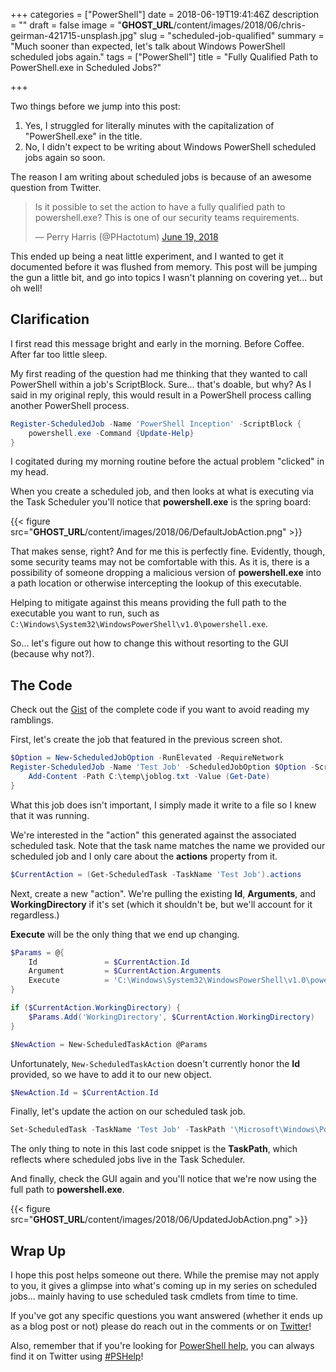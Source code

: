 +++
categories = ["PowerShell"]
date = 2018-06-19T19:41:46Z
description = ""
draft = false
image = "__GHOST_URL__/content/images/2018/06/chris-geirman-421715-unsplash.jpg"
slug = "scheduled-job-qualified"
summary = "Much sooner than expected, let's talk about Windows PowerShell scheduled jobs again."
tags = ["PowerShell"]
title = "Fully Qualified Path to PowerShell.exe in Scheduled Jobs?"

+++


Two things before we jump into this post:

1. Yes, I struggled for literally minutes with the capitalization of "PowerShell.exe" in the title.
2. No, I didn't expect to be writing about Windows PowerShell scheduled jobs again so soon.

The reason I am writing about scheduled jobs is because of an awesome question from Twitter.

<blockquote class="twitter-tweet"><p lang="en" dir="ltr">Is it possible to set the action to have a fully qualified path to powershell.exe? This is one of our security teams requirements.</p>&mdash; Perry Harris (@PHactotum) <a href="https://twitter.com/PHactotum/status/1009128070161289216?ref_src=twsrc%5Etfw">June 19, 2018</a></blockquote>
<script async src="https://platform.twitter.com/widgets.js" charset="utf-8"></script>

This ended up being a neat little experiment, and I wanted to get it documented before it was flushed from memory. This post will be jumping the gun a little bit, and go into topics I wasn't planning on covering yet... but oh well!

## **Clarification**

I first read this message bright and early in the morning. Before Coffee. After far too little sleep.

My first reading of the question had me thinking that they wanted to call PowerShell within a job's ScriptBlock. Sure... that's doable, but why? As I said in my original reply, this would result in a PowerShell process calling another PowerShell process.

```powershell
Register-ScheduledJob -Name 'PowerShell Inception' -ScriptBlock {
    powershell.exe -Command {Update-Help}
}

```

I cogitated during my morning routine before the actual problem "clicked" in my head.

When you create a scheduled job, and then looks at what is executing via the Task Scheduler you'll notice that **powershell.exe** is the spring board:

{{< figure src="__GHOST_URL__/content/images/2018/06/DefaultJobAction.png" >}}

That makes sense, right? And for me this is perfectly fine. Evidently, though, some security teams may not be comfortable with this. As it is, there is a possibility of someone dropping a malicious version of **powershell.exe** into a path location or otherwise intercepting the lookup of this executable.

Helping to mitigate against this means providing the full path to the executable you want to run, such as `C:\Windows\System32\WindowsPowerShell\v1.0\powershell.exe`.

So... let's figure out how to change this without resorting to the GUI (because why not?).

## **The Code**

Check out the [Gist](https://gist.github.com/Windos/acf8fb5a211c327ed2c1ed426ca23750) of the complete code if you want to avoid reading my ramblings.

First, let's create the job that featured in the previous screen shot.

```powershell
$Option = New-ScheduledJobOption -RunElevated -RequireNetwork
Register-ScheduledJob -Name 'Test Job' -ScheduledJobOption $Option -ScriptBlock {
    Add-Content -Path C:\temp\joblog.txt -Value (Get-Date)
}

```

What this job does isn't important, I simply made it write to a file so I knew that it was running.

We're interested in the "action" this generated against the associated scheduled task. Note that the task name matches the name we provided our scheduled job and I only care about the **actions** property from it.

```powershell
$CurrentAction = (Get-ScheduledTask -TaskName 'Test Job').actions

```

Next, create a new "action". We're pulling the existing **Id**, **Arguments**, and **WorkingDirectory** if it's set (which it shouldn't be, but we'll account for it regardless.)

**Execute** will be the only thing that we end up changing.

```powershell
$Params = @{
    Id               = $CurrentAction.Id
    Argument         = $CurrentAction.Arguments
    Execute          = 'C:\Windows\System32\WindowsPowerShell\v1.0\powershell.exe'
}

if ($CurrentAction.WorkingDirectory) {
    $Params.Add('WorkingDirectory', $CurrentAction.WorkingDirectory)
}

$NewAction = New-ScheduledTaskAction @Params

```

Unfortunately, `New-ScheduledTaskAction` doesn't currently honor the **Id** provided, so we have to add it to our new object.

```powershell
$NewAction.Id = $CurrentAction.Id

```

Finally, let's update the action on our scheduled task job.

```powershell
Set-ScheduledTask -TaskName 'Test Job' -TaskPath '\Microsoft\Windows\PowerShell\ScheduledJobs\' -Action $NewAction

```

The only thing to note in this last code snippet is the **TaskPath**, which reflects where scheduled jobs live in the Task Scheduler.

And finally, check the GUI again and you'll notice that we're now using the full path to **powershell.exe**.

{{< figure src="__GHOST_URL__/content/images/2018/06/UpdatedJobAction.png" >}}

## **Wrap Up**

I hope this post helps someone out there. While the premise may not apply to you, it gives a glimpse into what's coming up in my series on scheduled jobs... mainly having to use scheduled task cmdlets from time to time.

If you've got any specific questions you want answered (whether it ends up as a blog post or not) please do reach out in the comments or on [Twitter](https://twitter.com/WindosNZ)!

Also, remember that if you're looking for [PowerShell help](https://king.geek.nz/2018/03/20/pshelp-twitter/), you can always find it on Twitter using [#PSHelp](https://twitter.com/search?f=tweets&vertical=default&q=%23pshelp&src=typd)!

